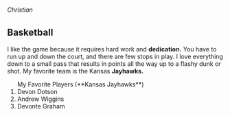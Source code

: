 ###### Christian
## Basketball

I like the game because it requires hard work and **dedication.**
You have to run up and down the court, and there are few stops in play.  I love everything down to a small pass that results in points all the way up to a flashy dunk or shot.  My favorite team is the Kansas **Jayhawks.**

<ol> My Favorite Players (**Kansas Jayhawks**)
<li> Devon Dotson </li>
<li> Andrew Wiggins </li>
<li> Devonte Graham </li>
</ol>